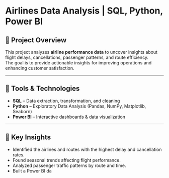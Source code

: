 # Airlines Data Analysis | SQL, Python, Power BI

## 📌 Project Overview
This project analyzes **airline performance data** to uncover insights about flight delays, cancellations, passenger patterns, and route efficiency.  
The goal is to provide actionable insights for improving operations and enhancing customer satisfaction.

---

## 🔹 Tools & Technologies
- **SQL** – Data extraction, transformation, and cleaning
- **Python** – Exploratory Data Analysis (Pandas, NumPy, Matplotlib, Seaborn)
- **Power BI** – Interactive dashboards & data visualization

---

## 🔹 Key Insights
- Identified the airlines and routes with the highest delay and cancellation rates.  
- Found seasonal trends affecting flight performance.  
- Analyzed passenger traffic patterns by route and time.  
- Built a Power BI da
